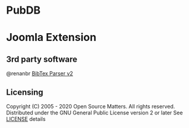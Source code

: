 # PubDB
# Joomla Extension

## 3rd party software
@renanbr [BibTex Parser v2](https://github.com/renanbr/bibtex-parser) 


## Licensing

Copyright (C) 2005 - 2020 Open Source Matters. All rights reserved.
Distributed under the GNU General Public License version 2 or later
See [LICENSE](https://github.com/RobertStrobel/PubDB/blob/master/LICENSE) details
